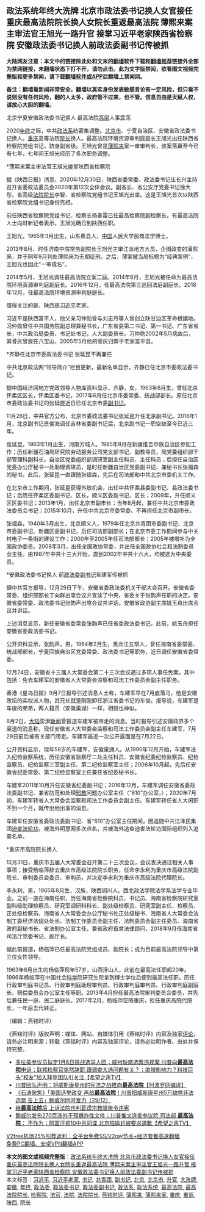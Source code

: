  <h2>政法系统年终大洗牌 北京市政法委书记换人女官接任 重庆最高法院院长换人女院长重返最高法院 薄熙来案主审法官王旭光一路升官 接掌习近平老家陕西省检察院 安徽政法委书记换人前政法委副书记传被抓</h2> <p class="notice"><b>大陆网友注意：本文中的链接除此处和文末的<a href="https://github.com/bannedbook/fanqiang" >翻墙</a>软件下载和<a href="https://github.com/killgcd/justmysocks/blob/master/README.md">翻墙推荐</a>链接外全部为禁网链接，未翻墙状态下打不开，请勿点击。此为文字版禁闻，欲看图文视频完整版和更多禁闻，请下载<a href="https://github.com/bannedbook/fanqiang">翻墙软件或APP</a>后翻墙上禁闻网。</p><p>备注：翻墙看新闻非常安全，翻墙以真实身份发表敏感言论有一定风险，但只看不说则没有任何风险，翻的人太多，政府管不过来，也不管。信息自由是天赋人权，请放心大胆的翻墙。</b></p>  <div class="entry">  <p></p> <p>北京宁夏安徽政法委书记换人 最高法院<span class='wp_keywordlink_affiliate'><a href="https://www.bannedbook.org/bnews/ccpdope/" title="中共高层内幕" target="_blank">高层</a></span>人事震荡</p> <p>2020<a href="https://www.bannedbook.org/bnews/tag/%E5%B9%B4%E7%BB%88/" class="st_tag internal_tag" rel="tag" title="标签 年终 下的日志">年终</a>之际&#65292;中共<a href="https://www.bannedbook.org/bnews/tag/%E6%94%BF%E6%B3%95%E7%B3%BB/" class="st_tag internal_tag" rel="tag" title="标签 政法系 下的日志">政法系</a>统密集调整&#12290;<a href="https://www.bannedbook.org/bnews/tag/%E5%8C%97%E4%BA%AC%E5%B8%82/" class="st_tag internal_tag" rel="tag" title="标签 北京市 下的日志">北京市</a>&#12289;宁夏自治区&#12289;安徽省政法委书记换人&#12290;<a href="https://www.bannedbook.org/bnews/tag/%e9%87%8d%e5%ba%86/" class="st_tag internal_tag" rel="tag" title="标签 重庆 下的日志">重庆</a>高等法院<a href="https://www.bannedbook.org/bnews/tag/%E9%99%A2%E9%95%BF/" class="st_tag internal_tag" rel="tag" title="标签 院长 下的日志">院长</a>换人&#12290;最高法院环境资源审判庭庭长王旭光出任陕西省检察院党组书记&#65292;跻身副省级&#12290;王旭光曾是<a href="https://www.bannedbook.org/bnews/tag/%e8%96%84%e7%86%99%e6%9d%a5/" class="st_tag internal_tag" rel="tag" title="标签 薄熙来 下的日志">薄熙来</a>案一审审判长&#65292;该案落幕至今已有七年&#65292;七年间王旭光经历了多次职务调整&#12290;</p> <p>   *薄熙来案主审法官王旭光接掌陕西省检察院 </p> <p>据&#12298;陕西日报&#12299;消息&#65292;2020年12月30日&#65292;陕西省委常委&#12289;政法委书记庄长兴主持召开省委政法委员会2020年第12次全体会议&#12290;副省长&#12289;省公安厅党委书记徐大彤&#65292;省高级<a href="https://www.bannedbook.org/bnews/tag/%E6%B3%95%E9%99%A2%E9%99%A2%E9%95%BF/" class="st_tag internal_tag" rel="tag" title="标签 法院院长 下的日志">法院院长</a>李智&#12289;省检察院党组书记王旭光出席&#12290;这是王旭光首次以陕西省检察院党组书记身份亮相&#12290;</p> <p>前任陕西省检察院党组书记&#12289;检察长杨春雷已任最高检察院副检察长&#12290;有最高法院人士向财新记者表示&#65292;王旭光确已到陕西任职&#12290; </p> <p>王旭光&#65292;1965年3月出生&#65292;山东费县人&#65292;<span class='wp_keywordlink_affiliate'><a href="https://www.bannedbook.org/" title="中国" target="_blank">中国</a></span>人民大学民商法学博士&#12290;</p> <p>2013年8月&#65292;时任济南中院常务副院长王旭光主审江派地方大员&#12289;企图政变的薄熙来&#65292;并于同年9月判处薄熙来为无期徒刑&#12290;之后&#65292;薄案被当局标榜为&#8220;经典案例&#8221;&#65292;王旭光也因此&#8220;一审成名&#8221;&#12290;</p> <p>2014年5月&#65292;王旭光调任最高法院立案二庭&#12290;2014年6月&#65292;王旭光被任命为最高法院环境资源审判庭副庭长&#12290;2016年12月&#65292;任最高法院第三巡回法庭副庭长&#12290;2018年12月&#65292;任最高法院环境资源审判庭庭长&#12290;</p>  <p>值得关注的是&#65292;陕西是<a href="https://www.bannedbook.org/bnews/tag/%e4%b9%a0%e8%bf%91%e5%b9%b3/" class="st_tag internal_tag" rel="tag" title="标签 习近平 下的日志">习近平</a>老家&#12290;</p> <p>习近平是陕西富平人&#65292;他父亲习仲勋曾与刘志丹等人曾创立陕甘边区革命根据地&#12290;习仲勋曾任中共国务院副总理兼秘书长&#65292;广东省委第二书记&#12289;第一书记&#12289;广东省省长&#65292;中共政治局委员&#12289;书记处书记&#65292;人大副委员长&#12290;习仲勋2002年5月病故后&#65292;其骨灰曾放在八宝山&#65292;2005年5月他的骨灰归葬于老家富平县&#12290;</p> <p>   *齐静任北京市委政法委书记 张延昆不再兼任 </p> <p>中共北京政法网&#8220;领导简介&#8221;栏目更新&#65292;最新名单显示&#65292;齐静已任北京市委政法委书记&#12290;</p> <p>据中国经济网地方党政领导人物库资料显示&#65292;齐静&#65292;女&#65292;1963年8月生&#65292;曾任北京怀柔区区长&#65292;怀柔区委书记&#65292;2017年6月任北京市委常委&#12289;统战部部长&#12290;原任北京市委政法委书记的张延昆近日已任北京市委<a href="https://www.bannedbook.org/bnews/tag/%E5%89%AF%E4%B9%A6%E8%AE%B0/" class="st_tag internal_tag" rel="tag" title="标签 副书记 下的日志">副书记</a>&#12290;</p> <p>11月26日&#65292;中共官方公布&#65292;北京市委政法委书记张延昆升任北京副书记&#12290;2018年1月&#65292;北京副书记景俊海调任吉林省委副书记后&#65292;北京副书记一职空缺至今已近三年&#12290;</p> <p>张延昆&#65292;1963年1月出生&#65292;河南方城人&#12290;1985年8月在新疆维吾尔族自治区参加工作&#65307;历任新疆石油局研究院劳动服务公司党支部书记&#12289;副教导员&#65292;局党委组织部干部管理科副科长&#65292;自治区党委组织部调研室副主任科员&#12289;主任科员&#65307;后担任自治区党委办公厅秘书一处助理调研员&#65292;是时任新疆自治区党委副书记&#12289;兼秘书长张福森的秘书&#12290;此后&#65292;张延昆一直跟随张福森&#65292;先后在司法部和中共北京市委机关工作&#12290;</p> <p>在北京市工作期间&#65292;张延昆获得外放机会&#65292;出任中共怀柔县委副书记&#12289;县政法委书记&#65307;后历任怀柔区委副书记&#12289;区长&#65292;顺义区委副书记&#12289;区长&#65307;2009年&#65292;升任顺义区区委书记&#65307;2013年1月&#65292;出任北京市副市长&#65307;当年8月起&#65292;兼任中共北京市委政法委员会书记&#65307;2015年10月&#65292;升任中共北京市委常委&#12289;不再担任北京市副市长&#12290;</p> <p>张福森&#65292;1940年3月出生&#65292;北京顺义人&#65292;1979年任北京共青团市委副书记&#12289;北京市委副书记&#12289;新疆区委副书记&#65292;后任司法部副部长&#65307;在北京市委工作期间参与中关村电子一条街的建设工作&#65307;2000年至2005年任司法部部长&#65307;2005年被增补为全国政协委员&#12290;2008年3月&#65292;出任全国政协常委&#65292;并出任全国政协社会和法制委员会主任&#12290;由1987年中共十三大开始&#65292;直到2002年中共十六大&#65292;均被选为中央委员&#12290;</p>  <p>   *安徽政法委书记换人 前<a href="https://www.bannedbook.org/bnews/tag/%E6%94%BF%E6%B3%95%E5%A7%94%E5%89%AF%E4%B9%A6%E8%AE%B0/" class="st_tag internal_tag" rel="tag" title="标签 政法委副书记 下的日志">政法委副书记</a>车建军传被抓</p> <p>据中共官方报导&#65292;12月29日下午&#65292;安徽省委政法委机关干部大会召开&#12290;安徽省委常委&#12289;组织部部长丁向群出席会议并宣读了中央&#12289;省委关于张韵声任职的决定&#12290;安徽省委常委&#12289;政法委书记张韵声出席会议并讲话&#12290;安徽省政协副主席姚玉舟出席会议并讲话&#12290;</p> <p>上述消息显示&#65292;新任安徽省委常委张韵声已任省委政法委书记&#12290;此前&#65292;姚玉舟担任安徽省委政法委书记&#12290;</p> <p>公开资料显示&#65292;张韵声&#65292;男&#65292;1964年2月生&#65292;黑龙江五常人&#65292;曾任海南省委常委&#12289;统战部部长&#65292;宁夏回族自治区党委常委&#12289;政法委书记等职务&#65292;近日调任安徽省委常委&#12290;</p> <p>12月24日&#65292;安徽省十三届人大常委会第二十三次会议通过多项人事任免案&#65292;其中包括&#65306;免去车建军的安徽省人大常委会监察和司法工作委员会副主任职务&#12290;</p> <p>香港&#12298;星岛日报&#12299;9月7日报导引述消息人士称&#65292;车建军早在7月底落马&#65292;他是安徽政坛的实权派人物&#65292;其兄长就是刚刚卸任浙江省委书记的车俊&#12290;报导说&#65292;车建军是车俊的弟弟&#65292;两人籍贯&#65288;安徽巢湖&#65289;一样&#65292;相貌也神似&#12290;</p> <p>   8月2日&#65292;<span class='wp_keywordlink_affiliate'><a href="https://www.bannedbook.org/" title="大陆" target="_blank">大陆</a></span>澎湃<span class='wp_keywordlink_affiliate'><a href="https://www.bannedbook.org/" title="新闻">新闻</a></span>曾报道车建军被带走的消息&#12290;当时报导引述安徽政界多个渠道的消息称&#65292;现任安徽省人大常委会监察和司法工作委员会副主任车建军&#65292;7月29日前后被有关部门带走&#12290;车建军最近一次公开露面是在7月22日&#12290; </p> <p>公开资料显示&#65292;现年58岁的车建军&#65292;安徽巢湖人&#12290;从1990年12月开始&#65292;车建军进入纪检监察系统&#65292;历任安徽省监察厅二处主任科员&#12289;安徽省纪委纪检监察员&#12289;纪检监察员&#12289;纪检监察三室副主任&#12289;第二纪检监察室主任&#65307;2006年10月起&#65292;先后任安徽省纪委常委&#12289;第二纪检监察室主任兼任省纪委秘书长&#12290;</p> <p>车建军2011年10月升任安徽省纪委副书记&#65307;2016年12月&#65292;车建军调任安徽省委政法委副书记&#12289;兼省防范和处理<span class='wp_keywordlink'><a href="https://www.bannedbook.org/forum11/topic281.html" title="禁片：评中国共产党的邪教本质" target="_blank">邪教</a></span>问题办公室主任&#65288;&#8220;610&#8221;办公室&#65292;&#65289;&#65307;2020年7月初&#65292;车建军转省人大常委会监察和司法工作委员会副主任&#12290;车建军转任省人大闲职不到一个月&#65292;就传出他出事的消息&#12290;</p>  <p>车建军任安徽省委政法委副书记&#12289;省&#8220;610&#8221;办公室主任期间&#65292;因追随中共江泽民集团<span class='wp_keywordlink'><a href="https://www.bannedbook.org/forum11/topic278.html" title="评江泽民与中共相互利用迫害法轮功" target="_blank">迫害法轮功</a></span>&#65292;被海外明慧网多次点名&#65292;并被海外追查迫害法轮功国际组织列入追查名单&#12290;</p> <p>   *重庆市高院院长换人</p> <p>12月31日&#65292;重庆市五届人大常委会召开第二十三次会议&#65292;会议表决通过相关人事事项&#65307;接受杨临萍辞去重庆市高级法院院长职务&#65292;任命李永利为重庆市高级法院副院长&#12289;审判委员会委员&#12289;审判员&#65292;并决定李永利为重庆市高级法院代理院长&#12290;</p> <p>李永利&#65292;男&#65292;1965年8月生&#65292;汉族&#65292;陕西铜川人&#12290;西北政法学院法学系法学专业毕业&#12290;之前一直在海南任职&#65292;历任海南省检察院科员&#12289;书记员&#12289;海南省检察院研究室副科级助理检察员&#12289;研究室调研科科长&#12289;副处级检察员&#12289;研究室副主任&#12289;检察员&#12289;正处级检察员&#12289;海南省人大常委会办公厅秘书处正处级秘书&#12289;海南省人大常委会法制工委经济法规处处长&#12289;法制工作委员会副主任&#12289;法制委员会副主任委员&#12289;海南省政府副秘书长&#12289;省法制办公室主任&#65292;兼省政府首席法律顾问&#65292;2018年9月任海南省司法厅党委书记&#12289;副厅长&#12290;</p> <p>据此前报道&#65292;杨临萍已任最高法院党组成员&#12289;副院长&#65307;成为目前最高法院领导中第三位女性领导&#12290;</p> <p>1963年8月出生的杨临萍现年57岁&#65292;山西浮山人&#65292;此前在最高法任职超20年&#12290;1996年杨临萍在中国社会<span class='wp_keywordlink'><a href="https://www.bannedbook.org/forum11/topic309.html" title="禁片：“科学”的棍子" target="_blank">科学</a></span>院研究生院拿到博士学位后便到最高法任职&#65292;历任行政审判庭书记员&#12289;行政审判庭助理审判员&#12289;行政审判庭审判员&#12289;行政审判庭副庭长&#12289;赔偿委员会办公室主任等职&#12290;2013年4月担任最高法院审判委员会委员&#65292;并先后兼任民一庭&#12289;民二庭庭长&#12290;2017年2月&#65292;杨临萍空降重庆&#65292;担任重庆高院代院长&#65292;一年后去代转正&#12290;</p> <p>&#65288;编辑&#65306;燕铭时评&#65289;</p> <p>&#12298;燕铭时评&#12299;版权声明&#65306;媒体&#12289;网站&#12289;自媒体引用&#12298;燕铭时评&#12299;内容及独家<span class='wp_keywordlink_affiliate'><a href="https://www.bannedbook.org/bnews/comments/" title="新闻评论" target="_blank">评论</a></span>&#65292;请务必注明来源&#65307;转载&#12298;燕铭时评&#12299;内容及独家评论&#65292;请务必註明作者&#12289;出处并保持完整&#12290; </p> <ul class='op-related-articles' title='相关阅读'> <li><a href='https://www.bannedbook.org/bnews/cbnews/20201231/1458375.html' target='_blank'>多位美参议员拟定1月6日挑战选举人团；威州缺席选票违规案 川普向<b>最高法院</b>申诉；联邦检察官突然辞职 跟调查大选问题有关？；欲增影响力？科技巨头“校友”加入拜登团队引关注【希望之声TV】</a></li> <li><a href='https://www.bannedbook.org/bnews/cnnews/20201230/1457701.html' target='_blank'>川普团队声明：将威斯康星州的宪法之战推向<b>最高法院</b>【阿波罗网编译】</a></li> <li><a href='https://www.bannedbook.org/bnews/bannedvideo/20201230/1457694.html' target='_blank'>《石涛聚焦》「美国选举政变 再战<b>最高法院</b>！川普把威斯康星州5万缺席非法选票 告上去」鲍威尔同时发力（29/12）</a></li> <li><a href='https://www.bannedbook.org/bnews/cnnews/20201230/1457477.html' target='_blank'>继<b>最高法院</b>后 上诉法院也判葛谟宗教限聚令违宪</a></li> <li><a href='https://www.bannedbook.org/bnews/cbnews/20201227/1456010.html' target='_blank'>鲍威尔发布270页涉外干预爆炸性文件；川普推文连批参议院 司法部 <b>最高法院</b>： 不作为；阿富汗抓10中共间谍 北京陷尴尬被要求道歉【希望之声TV】</a></li> </ul> <p class="texttj"> <a href="https://github.com/bannedbook/fanqiang/wiki/V2ray%E6%9C%BA%E5%9C%BA" target="_blank">V2free机场25%引荐返利：全平台免费SS/V2ray节点+经济套餐高速翻墙</a><br/> <a href="https://github.com/bannedbook/fanqiang/wiki/%E7%A6%81%E9%97%BB%E7%BD%91%E5%AE%89%E5%8D%93%E7%BF%BB%E5%A2%99%E6%96%B0%E9%97%BBAPP" target="_blank">免费PC翻墙、安卓VPN翻墙APP</a></p><p> </p> <a name='sharetosocial'></a>       <div><b>本文的图文或视频完整版</b>：<a href='https://www.bannedbook.org/bnews/comments/20210102/1459375.html'>政法系统年终大洗牌 北京市政法委书记换人女官接任 重庆最高法院院长换人女院长重返最高法院 薄熙来案主审法官王旭光一路升官 接掌习近平老家陕西省检察院 安徽政法委书记换人前政法委副书记传被抓</a></div>  </div><!--END ENTRY--> <div class="postfooter"> <div>本文标签：<a href="https://www.bannedbook.org/bnews/tag/%e4%b9%a0%e8%bf%91%e5%b9%b3/" rel="tag">习近平</a>, <a href="https://www.bannedbook.org/bnews/tag/%e4%b9%a0%e8%bf%91%e5%b9%b3%e8%80%81%e5%ae%b6/" rel="tag">习近平老家</a>, <a href="https://www.bannedbook.org/bnews/tag/%e4%b9%a6%e8%ae%b0/" rel="tag">书记</a>, <a href="https://www.bannedbook.org/bnews/tag/%e5%85%b1%e9%9d%92%e5%9b%a2/" rel="tag">共青团</a>, <a href="https://www.bannedbook.org/bnews/tag/%E5%89%AF%E4%B9%A6%E8%AE%B0/" rel="tag">副书记</a>, <a href="https://www.bannedbook.org/bnews/tag/%e5%8c%97%e4%ba%ac/" rel="tag">北京</a>, <a href="https://www.bannedbook.org/bnews/tag/%E5%8C%97%E4%BA%AC%E5%B8%82/" rel="tag">北京市</a>, <a href="https://www.bannedbook.org/bnews/tag/%E5%8D%87%E5%AE%98/" rel="tag">升官</a>, <a href="https://www.bannedbook.org/bnews/tag/%E5%A4%A7%E6%B4%97%E7%89%8C/" rel="tag">大洗牌</a>, <a href="https://www.bannedbook.org/bnews/tag/%e5%ae%89%e5%be%bd/" rel="tag">安徽</a>, <a href="https://www.bannedbook.org/bnews/tag/%E5%B9%B4%E7%BB%88/" rel="tag">年终</a>, <a href="https://www.bannedbook.org/bnews/tag/%e6%94%bf%e6%b3%95%e5%a7%94/" rel="tag">政法委</a>, <a href="https://www.bannedbook.org/bnews/tag/%e6%94%bf%e6%b3%95%e5%a7%94%e4%b9%a6%e8%ae%b0/" rel="tag">政法委书记</a>, <a href="https://www.bannedbook.org/bnews/tag/%E6%94%BF%E6%B3%95%E5%A7%94%E5%89%AF%E4%B9%A6%E8%AE%B0/" rel="tag">政法委副书记</a>, <a href="https://www.bannedbook.org/bnews/tag/%E6%94%BF%E6%B3%95%E7%B3%BB/" rel="tag">政法系</a>, <a href="https://www.bannedbook.org/bnews/tag/%E6%94%BF%E6%B3%95%E7%B3%BB%E7%BB%9F/" rel="tag">政法系统</a>, <a href="https://www.bannedbook.org/bnews/tag/%e6%9c%80%e9%ab%98%e6%b3%95%e9%99%a2/" rel="tag">最高法院</a>, <a href="https://www.bannedbook.org/bnews/tag/%e6%9c%80%e9%ab%98%e6%b3%95%e9%99%a2%e9%99%a2%e9%95%bf/" rel="tag">最高法院院长</a>, <a href="https://www.bannedbook.org/bnews/tag/%e6%a3%80%e5%af%9f%e9%99%a2/" rel="tag">检察院</a>, <a href="https://www.bannedbook.org/bnews/tag/%E6%B3%95%E5%AE%98/" rel="tag">法官</a>, <a href="https://www.bannedbook.org/bnews/tag/%e6%b3%95%e9%99%a2/" rel="tag">法院</a>, <a href="https://www.bannedbook.org/bnews/tag/%E6%B3%95%E9%99%A2%E9%99%A2%E9%95%BF/" rel="tag">法院院长</a>, <a href="https://www.bannedbook.org/bnews/tag/%e7%87%95%e9%93%ad%e6%97%b6%e8%af%84/" rel="tag">燕铭时评</a>, <a href="https://www.bannedbook.org/bnews/tag/%e8%96%84%e7%86%99%e6%9d%a5/" rel="tag">薄熙来</a>, <a href="https://www.bannedbook.org/bnews/tag/%e8%96%84%e7%86%99%e6%9d%a5%e6%a1%88/" rel="tag">薄熙来案</a>, <a href="https://www.bannedbook.org/bnews/tag/%e9%87%8d%e5%ba%86/" rel="tag">重庆</a>, <a href="https://www.bannedbook.org/bnews/tag/%E9%87%8D%E8%BF%94/" rel="tag">重返</a>, <a href="https://www.bannedbook.org/bnews/tag/%e9%99%95%e8%a5%bf/" rel="tag">陕西</a>, <a href="https://www.bannedbook.org/bnews/tag/%E9%99%A2%E9%95%BF/" rel="tag">院长</a></div>  </div><!--END POSTFOOTER--> 